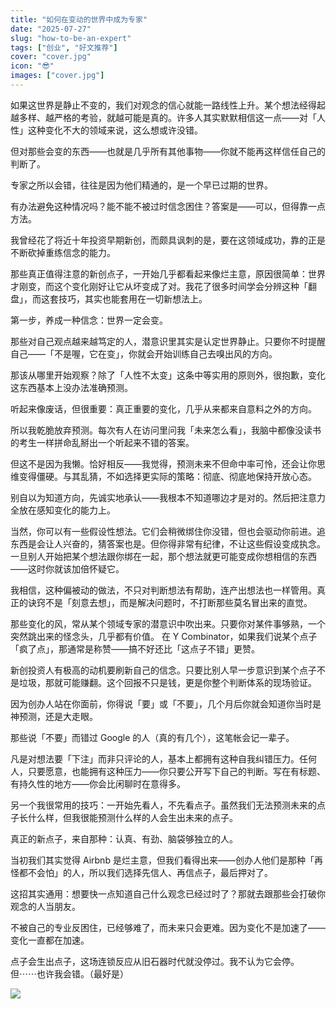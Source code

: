 ```yaml
---
title: "如何在变动的世界中成为专家"
date: "2025-07-27"
slug: "how-to-be-an-expert"
tags: ["创业", "好文推荐"]
cover: "cover.jpg"
icon: "😎"
images: ["cover.jpg"]
---
```

如果这世界是静止不变的，我们对观念的信心就能一路线性上升。某个想法经得起越多样、越严格的考验，就越可能是真的。许多人其实默默相信这一点——对「人性」这种变化不大的领域来说，这么想或许没错。



但对那些会变的东西——也就是几乎所有其他事物——你就不能再这样信任自己的判断了。



专家之所以会错，往往是因为他们精通的，是一个早已过期的世界。



有办法避免这种情况吗？能不能不被过时信念困住？答案是——可以，但得靠一点方法。



我曾经花了将近十年投资早期新创，而颇具讽刺的是，要在这领域成功，靠的正是不断砍掉重练信念的能力。



那些真正值得注意的新创点子，一开始几乎都看起来像烂主意，原因很简单：世界才刚变，而这个变化刚好让它从坏变成了对。我花了很多时间学会分辨这种「翻盘」，而这套技巧，其实也能套用在一切新想法上。



第一步，养成一种信念：世界一定会变。



那些对自己观点越来越笃定的人，潜意识里其实是认定世界静止。只要你不时提醒自己——「不是喔，它在变」，你就会开始训练自己去嗅出风的方向。



那该从哪里开始观察？除了「人性不太变」这条中等实用的原则外，很抱歉，变化这东西基本上没办法准确预测。



听起来像废话，但很重要：真正重要的变化，几乎从来都来自意料之外的方向。



所以我乾脆放弃预测。每次有人在访问里问我「未来怎么看」，我脑中都像没读书的考生一样拼命乱掰出一个听起来不错的答案。



但这不是因为我懒。恰好相反——我觉得，预测未来不但命中率可怜，还会让你思维变得僵硬。与其乱猜，不如选择更实际的策略：彻底、彻底地保持开放心态。



别自以为知道方向，先诚实地承认——我根本不知道哪边才是对的。然后把注意力全放在感知变化的能力上。



当然，你可以有一些假设性想法。它们会稍微绑住你没错，但也会驱动你前进。追东西是会让人兴奋的，猜答案也是。但你得非常有纪律，不让这些假设变成执念。
一旦别人开始把某个想法跟你绑在一起，那个想法就更可能变成你想相信的东西——这时你就该加倍怀疑它。



我相信，这种偏被动的做法，不只对判断想法有帮助，连产出想法也一样管用。真正的诀窍不是「刻意去想」，而是解决问题时，不打断那些莫名冒出来的直觉。



那些变化的风，常从某个领域专家的潜意识中吹出来。只要你对某件事够熟，一个突然跳出来的怪念头，几乎都有价值。
在 Y Combinator，如果我们说某个点子「疯了点」，那通常是称赞——搞不好还比「这点子不错」更赞。



新创投资人有极高的动机要刷新自己的信念。只要比别人早一步意识到某个点子不是垃圾，那就可能赚翻。这个回报不只是钱，更是你整个判断体系的现场验证。



因为创办人站在你面前，你得说「要」或「不要」，几个月后你就会知道你当时是神预测，还是大走眼。



那些说「不要」而错过 Google 的人（真的有几个），这笔帐会记一辈子。



凡是对想法要「下注」而非只评论的人，基本上都拥有这种自我纠错压力。任何人，只要愿意，也能拥有这种压力——你只要公开写下自己的判断。写在有标题、有持久性的地方——你会比闲聊时在意得多。



另一个我很常用的技巧：一开始先看人，不先看点子。虽然我们无法预测未来的点子长什么样，但我很能预测什么样的人会生出未来的点子。



真正的新点子，来自那种：认真、有劲、脑袋够独立的人。



当初我们其实觉得 Airbnb 是烂主意，但我们看得出来——创办人他们是那种「再怪都不会怕」的人，所以我们选择先信人、再信点子，最后押对了。



这招其实通用：想要快一点知道自己什么观念已经过时了？那就去跟那些会打破你观念的人当朋友。



不被自己的专业反困住，已经够难了，而未来只会更难。因为变化不是加速了——变化一直都在加速。



点子会生出点子，这场连锁反应从旧石器时代就没停过。我不认为它会停。
但⋯⋯也许我会错。（最好是）




![](https://prod-files-secure.s3.us-west-2.amazonaws.com/112d0858-5090-4d34-a606-b75eb8d65fd2/46476355-9cf3-4e99-9b7a-3531bc426380/1000202064.png?X-Amz-Algorithm=AWS4-HMAC-SHA256&X-Amz-Content-Sha256=UNSIGNED-PAYLOAD&X-Amz-Credential=ASIAZI2LB4662BWKGUFC%2F20251020%2Fus-west-2%2Fs3%2Faws4_request&X-Amz-Date=20251020T062050Z&X-Amz-Expires=3600&X-Amz-Security-Token=IQoJb3JpZ2luX2VjED4aCXVzLXdlc3QtMiJHMEUCIBVrJY85I6UW2srArNH9MSMnZ7QJkmg36Voa9E65GGXeAiEAxP5PrMkOHuBGJchFAZtn1DBt%2BRIng7P3ZvrSYOf9SQIqiAQI5%2F%2F%2F%2F%2F%2F%2F%2F%2F%2F%2FARAAGgw2Mzc0MjMxODM4MDUiDC%2BJJjLq4gBQkiv9DircA1pjG3gOX7yI6OU%2FbMlrrr6ZwRlA4u%2FrOJriFgQ5zI0hiV16NO0DFV6rzza9ZsiZgv1ax6F5lfzGCSQNGl4mm0y2bibFopXrw9k5WkNwXxk1seJeswoDSA6%2F4DA1juUWW65%2FK%2FAFHlI%2BYjgGh18DIy4xtAo%2BASu7VqXUIlbqISl0rk1m9aUsYostM7Qf1Pjfm2kOtUQiFxVz87ndV7ZJ%2B%2Bu32oe9YDbtkJgDtfgAvCs%2BgZkk5DafPRgvgMIplw6JLB4aMpkm%2FsM9JSDbTGwAXlWRl7VO6BV%2Fd%2FAWl%2F0WjPw7VX%2BrP450aT8yUCy3dGJDGEz5F0ONz5Txqk1nFlDblUw8uW%2FNMz5nwrygCgbdG%2BL5aSV%2FazZbi899BLhBDSIp%2FDsO16TEhaGPn%2BJW3vNh%2FujgSUw9DJqHThUHTmLLtLzHxFEDKgdirlXcTIy8UNE0vvWHSPjr33hxulyTrBQHRa0XRoLH4PenVFLP2S4qZbxmk%2Bwg4u%2BdgD3K6q7HlXaUXeokuCUd402MeYhPpk9318R1qL1gh1MvGkT0Ip45j0lqYIa8IIVTCHo9HNubvh5tC7JUBxcR2xTyCdSN50THIItOX3tau9jdMD%2FQ6gpYkokd4f9%2FQtCynlPbGaDsMOSS18cGOqUB121cvyPXgmuIeZhp7tfjb6M1FtXCIkJEkDKEIDkuiddEr8k7AHuhRmYtrR2fUznXPBqIv6VjAZHLFENhM5iuYDNNQZJ34QpOvGi5M1DSJjNZ5b56mx%2B3sWjjcfn4QQbnzNc%2B5g%2FbvIe5%2FHRyuj%2BtgOJCGpjWXHCfD81bt7%2FNY2o8j3i0hqd8v2LosRSGPRWiGyVENyxyCjS2Zj1%2FilOEUiqgxf43&X-Amz-Signature=11df781fbee3f3b20cbc78acb66549f74593061939c430f6d49dff861a28b8a9&X-Amz-SignedHeaders=host&x-amz-checksum-mode=ENABLED&x-id=GetObject)

